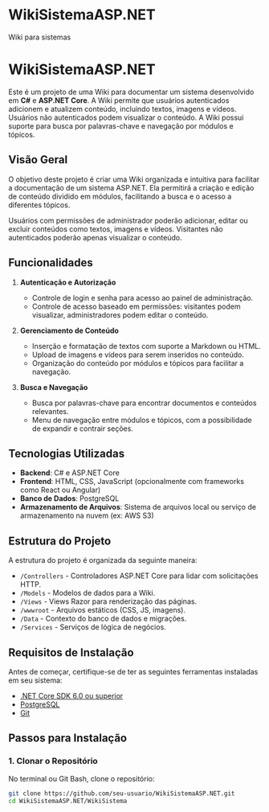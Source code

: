 # WikiSistemaASP.NET
Wiki para sistemas
# WikiSistemaASP.NET

Este é um projeto de uma Wiki para documentar um sistema desenvolvido em **C#** e **ASP.NET Core**. A Wiki permite que usuários autenticados adicionem e atualizem conteúdo, incluindo textos, imagens e vídeos. Usuários não autenticados podem visualizar o conteúdo. A Wiki possui suporte para busca por palavras-chave e navegação por módulos e tópicos.

## Visão Geral

O objetivo deste projeto é criar uma Wiki organizada e intuitiva para facilitar a documentação de um sistema ASP.NET. Ela permitirá a criação e edição de conteúdo dividido em módulos, facilitando a busca e o acesso a diferentes tópicos. 

Usuários com permissões de administrador poderão adicionar, editar ou excluir conteúdos como textos, imagens e vídeos. Visitantes não autenticados poderão apenas visualizar o conteúdo.

## Funcionalidades

1. **Autenticação e Autorização**
   - Controle de login e senha para acesso ao painel de administração.
   - Controle de acesso baseado em permissões: visitantes podem visualizar, administradores podem editar o conteúdo.

2. **Gerenciamento de Conteúdo**
   - Inserção e formatação de textos com suporte a Markdown ou HTML.
   - Upload de imagens e vídeos para serem inseridos no conteúdo.
   - Organização do conteúdo por módulos e tópicos para facilitar a navegação.

3. **Busca e Navegação**
   - Busca por palavras-chave para encontrar documentos e conteúdos relevantes.
   - Menu de navegação entre módulos e tópicos, com a possibilidade de expandir e contrair seções.

## Tecnologias Utilizadas

- **Backend**: C# e ASP.NET Core
- **Frontend**: HTML, CSS, JavaScript (opcionalmente com frameworks como React ou Angular)
- **Banco de Dados**: PostgreSQL
- **Armazenamento de Arquivos**: Sistema de arquivos local ou serviço de armazenamento na nuvem (ex: AWS S3)

## Estrutura do Projeto

A estrutura do projeto é organizada da seguinte maneira:

- `/Controllers` - Controladores ASP.NET Core para lidar com solicitações HTTP.
- `/Models` - Modelos de dados para a Wiki.
- `/Views` - Views Razor para renderização das páginas.
- `/wwwroot` - Arquivos estáticos (CSS, JS, imagens).
- `/Data` - Contexto do banco de dados e migrações.
- `/Services` - Serviços de lógica de negócios.

## Requisitos de Instalação

Antes de começar, certifique-se de ter as seguintes ferramentas instaladas em seu sistema:

- [.NET Core SDK 6.0 ou superior](https://dotnet.microsoft.com/download/dotnet/6.0)
- [PostgreSQL](https://www.postgresql.org/download/)
- [Git](https://git-scm.com/)

## Passos para Instalação

### 1. Clonar o Repositório

No terminal ou Git Bash, clone o repositório:

```bash
git clone https://github.com/seu-usuario/WikiSistemaASP.NET.git
cd WikiSistemaASP.NET/WikiSistema
